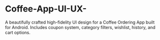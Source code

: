 # Coffee-App-UI-UX-
A beautifully crafted high-fidelity UI design for a Coffee Ordering App built for Android. Includes coupon system, category filters, wishlist, history, and cart options.
